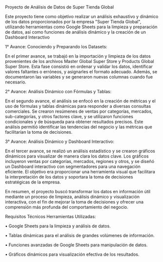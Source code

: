 Proyecto de Análisis de Datos de Super Tienda Global

Este proyecto tiene como objetivo realizar un análisis exhaustivo y dinámico de los datos proporcionados por la empresa "Super Tienda Global", utilizando herramientas como Google Sheets para la limpieza y preparación de datos, así como funciones de análisis dinámico y la creación de un Dashboard Interactivo

1° Avance: Conociendo y Preparando los Datasets:

En el primer avance, se trabajó en la importación y limpieza de los datos provenientes de los archivos Master Global Super Store y Products Global Super Store. Esta fase consistió en ordenar y validar los datos, identificar valores faltantes o erróneos, y asignarles el formato adecuado. Además, se documentaron las variables y se generaron nuevas columnas cuando fue necesario.

2° Avance: Análisis Dinámico con Fórmulas y Tablas:

En el segundo avance, el análisis se enfocó en la creación de métricas y el uso de fórmulas y tablas dinámicas para responder a diversas consultas comerciales. Se crearon resúmenes de ventas por categorías, mercados, sub-categorías, y otros factores clave, y se utilizaron funciones condicionales y de búsqueda para obtener resultados precisos. Este análisis permitió identificar las tendencias del negocio y las métricas que facilitarían la toma de decisiones.

3° Avance: Análisis Dinámico y Dashboard Interactivo:

En el tercer avance, se realizó un análisis estadístico y se crearon gráficos dinámicos para visualizar de manera clara los datos clave. Los gráficos incluyeron ventas por categorías, mercados, regiones y otros, y se diseñó un Dashboard interactivo con segmentadores para una navegación eficiente. El objetivo era proporcionar una herramienta visual que facilitara la interpretación de los datos y soportara la toma de decisiones estratégicas de la empresa.

En resumen, el proyecto buscó transformar los datos en información útil mediante un proceso de limpieza, análisis dinámico y visualización interactiva, con el fin de mejorar la toma de decisiones y ofrecer una comprensión más profunda del comportamiento del negocio.

Requisitos Técnicos
Herramientas Utilizadas:

• Google Sheets para la limpieza y análisis de datos.

• Tablas dinámicas para el análisis de grandes volúmenes de información.

• Funciones avanzadas de Google Sheets para manipulación de datos.

• Gráficos dinámicos para visualización efectiva de los resultados.
